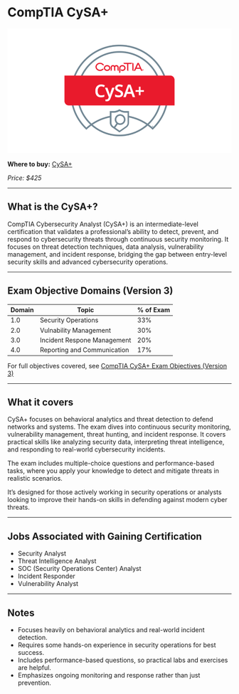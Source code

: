 # CompTIA CySA+

![CySA Logo](../../10-Personal/Images/cysa-certification.webp)

**Where to buy:** [CySA+](https://www.comptia.org/en-us/certifications/cybersecurity-analyst/#buy-now)

*Price: $425*

---

## What is the CySA+?

CompTIA Cybersecurity Analyst (CySA+) is an intermediate-level certification that validates a professional’s ability to detect, prevent, and respond to cybersecurity threats through continuous security monitoring. It focuses on threat detection techniques, data analysis, vulnerability management, and incident response, bridging the gap between entry-level security skills and advanced cybersecurity operations. 



---

## Exam Objective Domains (Version 3)

| Domain | Topic                                               | % of Exam |
|--------|-----------------------------------------------------|-----------|
| 1.0    | Security Operations                                 | 33%       |
| 2.0    | Vulnability Management                              | 30%       |
| 3.0    | Incident Respone Management                         | 20%       |
| 4.0    | Reporting and Communication                         | 17%       |

For full objectives covered, see [CompTIA CySA+ Exam Objectives (Version 3)](https://www.comptia.org/en-us/certifications/cybersecurity-analyst/)

---

## What it covers

CySA+ focuses on behavioral analytics and threat detection to defend networks and systems. The exam dives into continuous security monitoring, vulnerability management, threat hunting, and incident response. It covers practical skills like analyzing security data, interpreting threat intelligence, and responding to real-world cybersecurity incidents.

The exam includes multiple-choice questions and performance-based tasks, where you apply your knowledge to detect and mitigate threats in realistic scenarios.

It’s designed for those actively working in security operations or analysts looking to improve their hands-on skills in defending against modern cyber threats.

---

## Jobs Associated with Gaining Certification
- Security Analyst  
- Threat Intelligence Analyst  
- SOC (Security Operations Center) Analyst  
- Incident Responder  
- Vulnerability Analyst  

---

## Notes
- Focuses heavily on behavioral analytics and real-world incident detection.  
- Requires some hands-on experience in security operations for best success.  
- Includes performance-based questions, so practical labs and exercises are helpful.  
- Emphasizes ongoing monitoring and response rather than just prevention.